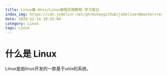 ```yaml
---
title: Linux篇-Unix/Linux编程实践教程-学习笔记
index_img: https://cdn.jsdelivr.net/gh/mikeygithub/jsDeliver@master/resource/img/linux-logo-one.jpeg
date: 2020-12-14 19:32:04
category: Linux
tags: Linux
---
```


# 什么是 Linux

<p class="note note-primary">
Linux是由linus开发的一款基于unix的系统，
</p>   


 